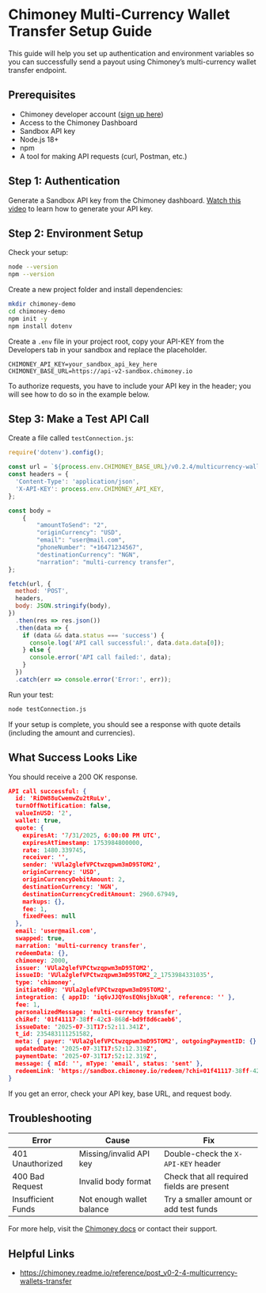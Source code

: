
# Chimoney Multi-Currency Wallet Transfer Setup Guide

This guide will help you set up authentication and environment variables so you can successfully send a payout using Chimoney’s multi-currency wallet transfer endpoint.

## Prerequisites

- Chimoney developer account ([sign up here](https://sandbox.chimoney.io/auth/signup?next=/))
- Access to the Chimoney Dashboard
- Sandbox API key
- Node.js 18+
- npm
- A tool for making API requests (curl, Postman, etc.)

## Step 1: Authentication

Generate a Sandbox API key from the Chimoney dashboard.
[Watch this video](https://www.loom.com/share/436303eb69c44f0d9757ea0c655bed89?sid=b6a0f661-721c-4731-9873-ae6f2d25780) to learn how to generate your API key.


## Step 2: Environment Setup

Check your setup:

```bash
node --version
npm --version
```

Create a new project folder and install dependencies:

```bash
mkdir chimoney-demo
cd chimoney-demo
npm init -y
npm install dotenv
```

Create a `.env` file in your project root, copy your API-KEY from the Developers tab in your sandbox and replace the placeholder.

```env
CHIMONEY_API_KEY=your_sandbox_api_key_here
CHIMONEY_BASE_URL=https://api-v2-sandbox.chimoney.io
```

To authorize requests, you have to include your API key in the header; you will see how to do so in the example below.

## Step 3: Make a Test API Call

Create a file called `testConnection.js`:

```js
require('dotenv').config();

const url = `${process.env.CHIMONEY_BASE_URL}/v0.2.4/multicurrency-wallets/transfer`;
const headers = {
  'Content-Type': 'application/json',
  'X-API-KEY': process.env.CHIMONEY_API_KEY,
};

const body = 
    {
        "amountToSend": "2",
        "originCurrency": "USD",
        "email": "user@mail.com",
        "phoneNumber": "+16471234567",
        "destinationCurrency": "NGN",
        "narration": "multi-currency transfer",
};

fetch(url, {
  method: 'POST',
  headers,
  body: JSON.stringify(body),
})
  .then(res => res.json())
  .then(data => {
    if (data && data.status === 'success') {
      console.log('API call successful:', data.data.data[0]);
    } else {
      console.error('API call failed:', data);
    }
  })
  .catch(err => console.error('Error:', err));
```

Run your test:

```bash
node testConnection.js
```

If your setup is complete, you should see a response with quote details (including the amount and currencies).

## What Success Looks Like

You should receive a 200 OK response.

```json
API call successful: {
  id: 'RiDW88uCwemwZu2tRuLv',
  turnOffNotification: false,
  valueInUSD: '2',
  wallet: true,
  quote: {
    expiresAt: '7/31/2025, 6:00:00 PM UTC',
    expiresAtTimestamp: 1753984800000,
    rate: 1480.339745,
    receiver: '',
    sender: 'VUla2glefVPCtwzqpwm3mD95TOM2',
    originCurrency: 'USD',
    originCurrencyDebitAmount: 2,
    destinationCurrency: 'NGN',
    destinationCurrencyCreditAmount: 2960.67949,
    markups: {},
    fee: 1,
    fixedFees: null
  },
  email: 'user@mail.com',
  swapped: true,
  narration: 'multi-currency transfer',
  redeemData: {},
  chimoney: 2000,
  issuer: 'VUla2glefVPCtwzqpwm3mD95TOM2',
  issueID: 'VUla2glefVPCtwzqpwm3mD95TOM2_2_1753984331035',
  type: 'chimoney',
  initiatedBy: 'VUla2glefVPCtwzqpwm3mD95TOM2',
  integration: { appID: 'iq6vJJQYosEQNsjbXuQR', reference: '' },
  fee: 1,
  personalizedMessage: 'multi-currency transfer',
  chiRef: '01f41117-38ff-42c3-868d-bd9f8d6caeb6',
  issueDate: '2025-07-31T17:52:11.341Z',
  t_id: 235483111251582,
  meta: { payer: 'VUla2glefVPCtwzqpwm3mD95TOM2', outgoingPaymentID: {} },
  updatedDate: '2025-07-31T17:52:12.319Z',
  paymentDate: '2025-07-31T17:52:12.319Z',
  message: { mId: '', mType: 'email', status: 'sent' },
  redeemLink: 'https://sandbox.chimoney.io/redeem/?chi=01f41117-38ff-42c3-868d-bd9f8d6caeb6'
}
```

If you get an error, check your API key, base URL, and request body.

## Troubleshooting

| Error              | Cause                        | Fix                                      |
|--------------------|-----------------------------|-------------------------------------------|
| 401 Unauthorized   | Missing/invalid API key      | Double-check the `X-API-KEY` header       |
| 400 Bad Request    | Invalid body format          | Check that all required fields are present|
| Insufficient Funds | Not enough wallet balance    | Try a smaller amount or add test funds    |

For more help, visit the [Chimoney docs](https://chimoney.readme.io/reference/introduction) or contact their support.

## Helpful Links
- https://chimoney.readme.io/reference/post_v0-2-4-multicurrency-wallets-transfer